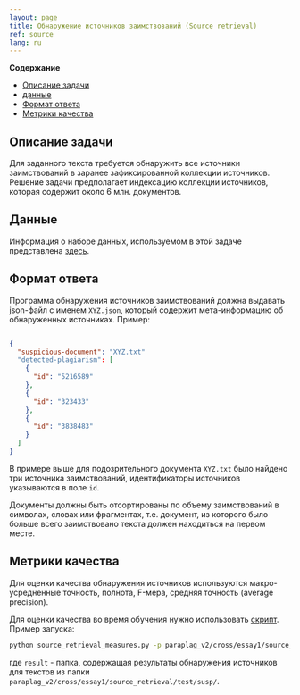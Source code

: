 ```yaml
---
layout: page
title: Обнаружение источников заимствований (Source retrieval)
ref: source
lang: ru
---
```


<!-- markdown-toc start - Don't edit this section. Run M-x markdown-toc-generate-toc again -->
**Содержание**

- [Описание задачи](#описание-задачи)
- [данные](#данные)
- [Формат ответа](#формат-ответа)
- [Метрики качества](#метрики-качества)

<!-- markdown-toc end -->



## Описание задачи
Для заданного текста требуется обнаружить все источники заимствований 
в заранее зафиксированной коллекции источников.
Решение задачи предполагает индексацию коллекции источников,
которая содержит около 6 млн. документов.

## Данные 
Информация о наборе данных, используемом в этой задаче представлена [здесь](/content/corpora/paraplag_v2.html#использование-в-задаче-source-retrieval).

## Формат ответа
Программа обнаружения источников заимствований должна выдавать json-файл с именем `XYZ.json`,
который содержит мета-информацию об обнаруженных источниках.
Пример:
```json

{
  "suspicious-document": "XYZ.txt"
  "detected-plagiarism": [
    {
      "id": "5216589"
    },
    {
      "id": "323433"
    },
    {
      "id": "3838483"
    }
  ]
}

```

В примере выше для подозрительного документа `XYZ.txt` было найдено три источника заимствований,
идентификаторы источников указываются в поле `id`.

Документы должны быть отсортированы по объему заимствований в символах,
словах или фрагментах,
т.е. документ,
из которого было больше всего заимствовано текста должен находиться на первом месте.

## Метрики качества

Для оценки качества обнаружения источников используются макро-усредненные точность, полнота, F-мера, средняя точность (average precision).

Для оценки качества во время обучения нужно использовать [скрипт](https://raw.githubusercontent.com/PlagEvalRus/source_retrieval_measures/master/source_retrieval_measures.py).
Пример запуска:

```bash
python source_retrieval_measures.py -p paraplag_v2/cross/essay1/source_retrieval/test/meta/ -d result
```
где `result` - папка, содержащая результаты обнаружения источников для текстов из папки `paraplag_v2/cross/essay1/source_retrieval/test/susp/`.
